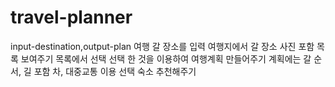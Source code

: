# travel-planner
input-destination,output-plan
여행 갈 장소를 입력
여행지에서 갈 장소 사진 포함 목록 보여주기
목록에서 선택
선택 한 것을 이용하여 여행계획 만들어주기
계획에는 갈 순서, 길 포함
차, 대중교통 이용 선택
숙소 추천해주기




